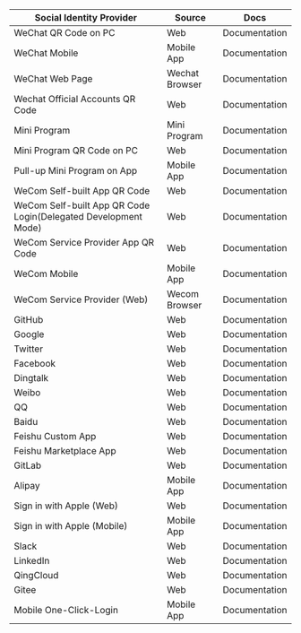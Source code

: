 | Social Identity Provider                                       | Source         | Docs                                                                                                                 |
| -------------------------------------------------------------- | -------------- | -------------------------------------------------------------------------------------------------------------------- |
| WeChat QR Code on PC                                           | Web            | <router-link to="/en/connections/wechat-pc/" target="_blank">Documentation</router-link>                             |
| WeChat Mobile                                                  | Mobile App     | <router-link to="/en/connections/wechat-mobile/" target="_blank">Documentation</router-link>                         |
| WeChat Web Page                                                | Wechat Browser | <router-link to="/en/connections/wechat-mp/" target="_blank">Documentation</router-link>                             |
| Wechat Official Accounts QR Code                               | Web            | <router-link to="/en/connections/wechatmp-qrcode/" target="_blank">Documentation</router-link>                       |
| Mini Program                                                   | Mini Program   | <router-link to="/en/connections/wechat-miniprogram/" target="_blank">Documentation</router-link>                    |
| Mini Program QR Code on PC                                     | Web            | <router-link to="/en/connections/wechat-miniprogram-qrconnect/" target="_blank">Documentation</router-link>          |
| Pull-up Mini Program on App                                    | Mobile App     | <router-link to="/en/connections/wechat-miniprogram-applaunch/" target="_blank">Documentation</router-link>          |
| WeCom Self-built App QR Code                                   | Web            | <router-link to="/en/connections/wechatwork-corp-qrconnect/" target="_blank">Documentation</router-link>             |
| WeCom Self-built App QR Code Login(Delegated Development Mode) | Web            | <router-link to="/en/connections/wechatwork-agency-qrconnect/" target="_blank">Documentation</router-link>           |
| WeCom Service Provider App QR Code                             | Web            | <router-link to="/en/connections/wechatwork-service-provider-qrconnect/" target="_blank">Documentation</router-link> |
| WeCom Mobile                                                   | Mobile App     | <router-link to="/en/connections/wechatwork-mobile/" target="_blank">Documentation</router-link>                     |
| WeCom Service Provider (Web)                                   | Wecom Browser  | <router-link to="/en/connections/wechatwork-service-provider-web/" target="_blank">Documentation</router-link>       |
| GitHub                                                         | Web            | <router-link to="/en/connections/github/" target="_blank">Documentation</router-link>                                |
| Google                                                         | Web            | <router-link to="/en/connections/google/" target="_blank">Documentation</router-link>                                |
| Twitter                                                        | Web            | <router-link to="/en/connections/twitter/" target="_blank">Documentation</router-link>                               |
| Facebook                                                       | Web            | <router-link to="/en/connections/facebook/" target="_blank">Documentation</router-link>                              |
| Dingtalk                                                       | Web            | <router-link to="/en/connections/dingtalk/" target="_blank">Documentation</router-link>                              |
| Weibo                                                          | Web            | <router-link to="/en/connections/weibo/" target="_blank">Documentation</router-link>                                 |
| QQ                                                             | Web            | <router-link to="/en/connections/qq/" target="_blank">Documentation</router-link>                                    |
| Baidu                                                          | Web            | <router-link to="/en/connections/baidu/" target="_blank">Documentation</router-link>                                 |
| Feishu Custom App                                              | Web            | <router-link to="/en/connections/lark-internal/" target="_blank">Documentation</router-link>                         |
| Feishu Marketplace App                                         | Web            | <router-link to="/en/connections/lark-public/" target="_blank">Documentation</router-link>                           |
| GitLab                                                         | Web            | <router-link to="/en/connections/gitlab/" target="_blank">Documentation</router-link>                                |
| Alipay                                                         | Mobile App     | <router-link to="/en/connections/alipay/" target="_blank">Documentation</router-link>                                |
| Sign in with Apple (Web)                                       | Web            | <router-link to="/en/connections/apple-web/" target="_blank">Documentation</router-link>                             |
| Sign in with Apple (Mobile)                                    | Mobile App     | <router-link to="/en/connections/apple/" target="_blank">Documentation</router-link>                                 |
| Slack                                                          | Web            | <router-link to="/en/connections/slack/" target="_blank">Documentation</router-link>                                 |
| LinkedIn                                                       | Web            | <router-link to="/en/connections/linkedin/" target="_blank">Documentation</router-link>                              |
| QingCloud                                                      | Web            | <router-link to="/en/connections/qingcloud/" target="_blank">Documentation</router-link>                             |
| Gitee                                                          | Web            | <router-link to="/en/connections/gitee/" target="_blank">Documentation</router-link>                                 |
| Mobile One-Click-Login                                         | Mobile App     | <router-link to="/en/guides/oneauth/" target="_blank">Documentation</router-link>                                    |

<!-- | Alipay (Web)                                                   | Web            | <router-link to="/en/connections/alipay-web/" target="_blank">Documentation</router-link>                            | -->
